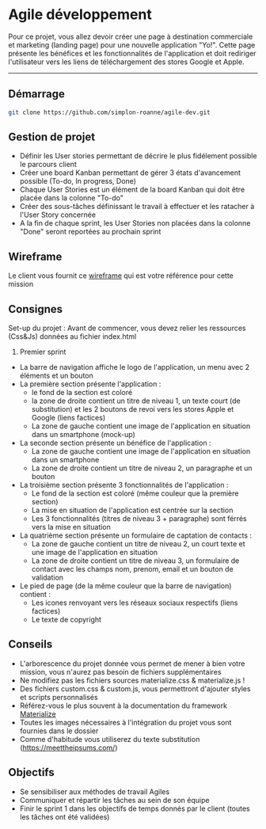 # Agile développement
Pour ce projet, vous allez devoir créer une page à destination commerciale et marketing (landing page) pour une nouvelle application "Yo!". Cette page présente les bénéfices et les fonctionnalités de l'application et doit rediriger l'utilisateur vers les liens de téléchargement des stores Google et Apple.

---

## Démarrage
```bash
git clone https://github.com/simplon-roanne/agile-dev.git
```

## Gestion de projet
* Définir les User stories permettant de décrire le plus fidélement possible le parcours client
* Créer une board Kanban permettant de gérer 3 états d'avancement possible (To-do, In progress, Done)
* Chaque User Stories est un élément de la board Kanban qui doit être placée dans la colonne "To-do"
* Créer des sous-tâches définissant le travail à effectuer et les ratacher à l'User Story concernée
* A la fin de chaque sprint, les User Stories non placées dans la colonne "Done" seront reportées au prochain sprint

## Wireframe
Le client vous fournit ce [wireframe](https://wireframe.cc/D68En2) qui est votre référence pour cette mission

## Consignes
Set-up du projet : Avant de commencer, vous devez relier les ressources (Css&Js) données au fichier index.html

1. Premier sprint
* La barre de navigation affiche le logo de l'application, un menu avec 2 éléments et un bouton
* La première section présente l'application : 
  * le fond de la section est coloré
  * la zone de droite contient un titre de niveau 1, un texte court (de substitution) et les 2 boutons de revoi vers les stores Apple et Google (liens factices)
  * La zone de gauche contient une image de l'application en situation dans un smartphone (mock-up)
* La seconde section présente un bénéfice de l'application :
  * La zone de gauche contient une image de l'application en situation dans un smartphone
  * La zone de droite contient un titre de niveau 2, un paragraphe et un bouton
* La troisième section présente 3 fonctionnalités de l'application :
  * Le fond de la section est coloré (même couleur que la première section)
  * La mise en situation de l'application est centrée sur la section
  * Les 3 fonctionnalités (titres de niveau 3 + paragraphe) sont férrés vers la mise en situation
* La quatrième section présente un formulaire de captation de contacts :
  * La zone de gauche contient un titre de niveau 2, un court texte et une image de l'application en situation
  * La zone de droite contient un titre de niveau 3, un formulaire de contact avec les champs nom, prenom, email et un bouton de validation
* Le pied de page (de la même couleur que la barre de navigation) contient :
  * Les icones renvoyant vers les réseaux sociaux respectifs (liens factices)
  * Le texte de copyright

## Conseils
* L'arborescence du projet donnée vous permet de mener à bien votre mission, vous n'aurez pas besoin de fichiers supplémentaires
* Ne modifiez pas les fichiers sources materialize.css & materialize.js !
* Des fichiers custom.css & custom.js, vous permettront d'ajouter styles et scripts personnalisés
* Référez-vous le plus souvent à la documentation du framework [Materialize](https://materializecss.com/)
* Toutes les images nécessaires à l'intégration du projet vous sont fournies dans le dossier
* Comme d'habitude vous utiliserez du texte substitution (https://meettheipsums.com/)

## Objectifs
* Se sensibiliser aux méthodes de travail Agiles
* Communiquer et répartir les tâches au sein de son équipe
* Finir le sprint 1 dans les objectifs de temps donnés par le client (toutes les tâches ont été validées)